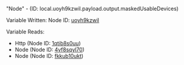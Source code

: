 "Node" - (ID: local.uoyh9kzwil.payload.output.maskedUsableDevices)

Variable Written:
Node ID: [uoyh9kzwil](../nodes/uoyh9kzwil.md)

Variable Reads:
* Http (Node ID: [1qtib8s0uu](../nodes/1qtib8s0uu.md))
* Node (Node ID: [4vf8sqyl70](../nodes/4vf8sqyl70.md))
* Node (Node ID: [fkkub10ukt](../nodes/fkkub10ukt.md))
